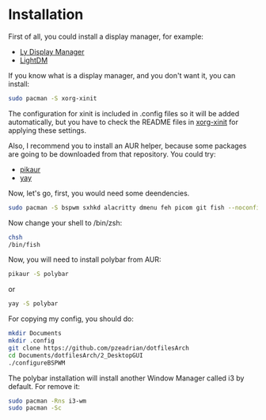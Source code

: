 # Installation
First of all, you could install a display manager, for example:
- [Ly Display Manager](https://github.com/fairyglade/ly)
- [LightDM](https://github.com/canonical/lightdm)

If you know what is a display manager, and you don't want it, you can install:
```bash
sudo pacman -S xorg-xinit
```
The configuration for xinit is included in .config files so it will be added automatically, but you have to check the README files in [xorg-xinit](https://github.com/pzeadrian/dotfiles/tree/main/2_DesktopGUI/xorg-xinit) for applying these settings.

Also, I recommend you to install an AUR helper, because some packages are going to be downloaded from that repository.
You could try:
- [pikaur](https://github.com/actionless/pikaur)
- [yay](https://github.com/Jguer/yay)

Now, let's go, first, you would need some deendencies.
```bash
sudo pacman -S bspwm sxhkd alacritty dmenu feh picom git fish --noconfirm
```

Now change your shell to /bin/zsh:
```bash
chsh
/bin/fish
```

Now, you will need to install polybar from AUR:
```bash
pikaur -S polybar
```
or
```bash
yay -S polybar
```

For copying my config, you should do:
```bash
mkdir Documents
mkdir .config
git clone https://github.com/pzeadrian/dotfilesArch
cd Documents/dotfilesArch/2_DesktopGUI
./configureBSPWM
```

The polybar installation will install another Window Manager called i3 by default. For remove it:
```bash
sudo pacman -Rns i3-wm
sudo pacman -Sc
```
